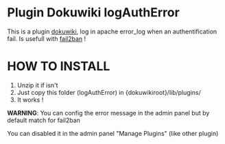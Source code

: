 Plugin Dokuwiki logAuthError
=====

This is a plugin [dokuwiki](https://github.com/splitbrain/dokuwiki "DokuWiki is a standards compliant, simple to use Wiki, mainly aimed at creating documentation of any kind."), log in apache error_log when an authentification fail.
Is usefull with [fail2ban](https://github.com/fail2ban/fail2ban "Fail2Ban scans log files like /var/log/pwdfail and bans IP that makes too many password failures.") !

# HOW TO INSTALL

1. Unzip it if isn't 
2. Just copy this folder (logAuthError) in {dokuwikiroot}/lib/plugins/
3. It works !

**WARNING**: You can config the error message in the admin panel but by default match for fail2ban

You can disabled it in the admin panel "Manage Plugins" (like other plugin)
